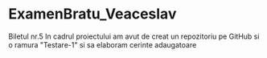 # ExamenBratu_Veaceslav
Biletul nr.5
In cadrul proiectului am avut de creat un repozitoriu pe GitHub si o ramura "Testare-1" si sa elaboram cerinte adaugatoare